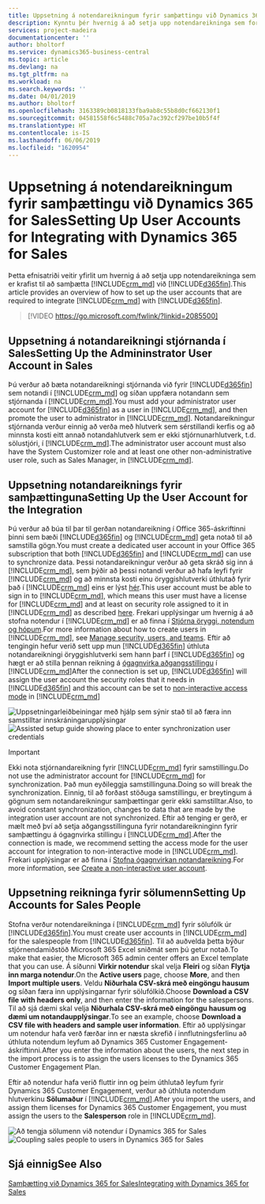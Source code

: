```yaml
---
title: Uppsetning á notendareikningum fyrir samþættingu við Dynamics 365 for Sales | Microsoft Docs
description: Kynntu þér hvernig á að setja upp notendareikninga sem forritin nota til að skiptast á gögnum og sem fólk notar til að fá aðgang að og samstilla gögn í forritunum.
services: project-madeira
documentationcenter: ''
author: bholtorf
ms.service: dynamics365-business-central
ms.topic: article
ms.devlang: na
ms.tgt_pltfrm: na
ms.workload: na
ms.search.keywords: ''
ms.date: 04/01/2019
ms.author: bholtorf
ms.openlocfilehash: 3163389cb0818133fba9ab8c55b8d0cf662130f1
ms.sourcegitcommit: 04581558f6c5488c705a7ac392cf297be10b5f4f
ms.translationtype: HT
ms.contentlocale: is-IS
ms.lasthandoff: 06/06/2019
ms.locfileid: "1620954"
---
```

# <a name="setting-up-user-accounts-for-integrating-with-dynamics-365-for-sales"></a><span data-ttu-id="c73b1-103">Uppsetning á notendareikningum fyrir samþættingu við Dynamics 365 for Sales</span><span class="sxs-lookup"><span data-stu-id="c73b1-103">Setting Up User Accounts for Integrating with Dynamics 365 for Sales</span></span>
<span data-ttu-id="c73b1-104">Þetta efnisatriði veitir yfirlit um hvernig á að setja upp notendareikninga sem er krafist til að samþætta [!INCLUDE[crm_md](includes/crm_md.md)] við [!INCLUDE[d365fin](includes/d365fin_md.md)].</span><span class="sxs-lookup"><span data-stu-id="c73b1-104">This article provides an overview of how to set up the user accounts that are required to integrate [!INCLUDE[crm_md](includes/crm_md.md)] with [!INCLUDE[d365fin](includes/d365fin_md.md)].</span></span>  

> [!VIDEO https://go.microsoft.com/fwlink/?linkid=2085500]

## <a name="setting-up-the-admininstrator-user-account-in-sales"></a><span data-ttu-id="c73b1-105">Uppsetning á notandareikningi stjórnanda í Sales</span><span class="sxs-lookup"><span data-stu-id="c73b1-105">Setting Up the Admininstrator User Account in Sales</span></span>
<span data-ttu-id="c73b1-106">Þú verður að bæta notandareikningi stjórnanda við fyrir [!INCLUDE[d365fin](includes/d365fin_md.md)] sem notandi í [!INCLUDE[crm_md](includes/crm_md.md)] og síðan uppfæra notandann sem stjórnanda í [!INCLUDE[crm_md](includes/crm_md.md)].</span><span class="sxs-lookup"><span data-stu-id="c73b1-106">You must add your administrator user account for [!INCLUDE[d365fin](includes/d365fin_md.md)] as a user in [!INCLUDE[crm_md](includes/crm_md.md)], and then promote the user to administrator in [!INCLUDE[crm_md](includes/crm_md.md)].</span></span> <span data-ttu-id="c73b1-107">Notandareikningur stjórnanda verður einnig að verða með hlutverk sem sérstillandi kerfis og að minnsta kosti eitt annað notandahlutverk sem er ekki stjórnunarhlutverk, t.d. sölustjóri, í [!INCLUDE[crm_md](includes/crm_md.md)].</span><span class="sxs-lookup"><span data-stu-id="c73b1-107">The administrator user account must also have the System Customizer role and at least one other non-administrative user role, such as Sales Manager, in [!INCLUDE[crm_md](includes/crm_md.md)].</span></span>

## <a name="setting-up-the-user-account-for-the-integration"></a><span data-ttu-id="c73b1-108">Uppsetning notandareiknings fyrir samþættinguna</span><span class="sxs-lookup"><span data-stu-id="c73b1-108">Setting Up the User Account for the Integration</span></span>
<span data-ttu-id="c73b1-109">Þú verður að búa til þar til gerðan notandareikning í Office 365-áskriftinni þinni sem bæði [!INCLUDE[d365fin](includes/d365fin_md.md)] og [!INCLUDE[crm_md](includes/crm_md.md)] geta notað til að samstilla gögn.</span><span class="sxs-lookup"><span data-stu-id="c73b1-109">You must create a dedicated user account in your Office 365 subscription that both [!INCLUDE[d365fin](includes/d365fin_md.md)] and [!INCLUDE[crm_md](includes/crm_md.md)] can use to synchronize data.</span></span> <span data-ttu-id="c73b1-110">Þessi notandareikningur verður að geta skráð sig inn á [!INCLUDE[crm_md](includes/crm_md.md)], sem þýðir að þessi notandi verður að hafa leyfi fyrir [!INCLUDE[crm_md](includes/crm_md.md)] og að minnsta kosti einu öryggishlutverki úthlutað fyrir það í [!INCLUDE[crm_md](includes/crm_md.md)] eins er lýst [hér](https://docs.microsoft.com/en-us/dynamics365/customer-engagement/admin/create-users-assign-online-security-roles#create-a-user-account).</span><span class="sxs-lookup"><span data-stu-id="c73b1-110">This user account must be able to sign in to [!INCLUDE[crm_md](includes/crm_md.md)], which means this user must have a license for [!INCLUDE[crm_md](includes/crm_md.md)] and at least on security role assigned to it in [!INCLUDE[crm_md](includes/crm_md.md)] as described [here](https://docs.microsoft.com/en-us/dynamics365/customer-engagement/admin/create-users-assign-online-security-roles#create-a-user-account).</span></span> <span data-ttu-id="c73b1-111">Frekari upplýsingar um hvernig á að stofna notendur í [!INCLUDE[crm_md](includes/crm_md.md)] er að finna í [Stjórna öryggi, notendum og hópum](http://go.microsoft.com/fwlink/?LinkID=616518).</span><span class="sxs-lookup"><span data-stu-id="c73b1-111">For more information about how to create users in [!INCLUDE[crm_md](includes/crm_md.md)], see [Manage security, users, and teams](http://go.microsoft.com/fwlink/?LinkID=616518).</span></span> <span data-ttu-id="c73b1-112">Eftir að tengingin hefur verið sett upp mun [!INCLUDE[d365fin](includes/d365fin_md.md)] úthluta notandareikningi öryggishlutverki sem hann þarf í [!INCLUDE[d365fin](includes/d365fin_md.md)] og hægt er að stilla þennan reikning á [ógagnvirka aðgangsstillingu](https://docs.microsoft.com/en-us/dynamics365/customer-engagement/admin/create-users-assign-online-security-roles#create-a-non-interactive-user-account) í [!INCLUDE[crm_md](includes/crm_md.md)]</span><span class="sxs-lookup"><span data-stu-id="c73b1-112">After the connection is set up, [!INCLUDE[d365fin](includes/d365fin_md.md)] will assign the user account the security roles that it needs in [!INCLUDE[d365fin](includes/d365fin_md.md)] and this account can be set to [non-interactive access mode](https://docs.microsoft.com/en-us/dynamics365/customer-engagement/admin/create-users-assign-online-security-roles#create-a-non-interactive-user-account) in [!INCLUDE[crm_md](includes/crm_md.md)]</span></span>

<span data-ttu-id="c73b1-113">![Uppsetningarleiðbeiningar með hjálp sem sýnir stað til að færa inn samstilltar innskráningarupplýsingar](media/sync-user-setup.png "Síða leiðsagnarforrits fyrir myndræna uppsetningu með aðstoð sem sýnir stað til að færa inn samstilltar innskráningarupplýsingar")</span><span class="sxs-lookup"><span data-stu-id="c73b1-113">![Assisted setup guide showing place to enter synchronization user credentials](media/sync-user-setup.png "Visualization assisted setup wizard page showing place to enter synchronization user credentials")</span></span>

> [!IMPORTANT]  
> <span data-ttu-id="c73b1-114">Ekki nota stjórnandareikning fyrir [!INCLUDE[crm_md](includes/crm_md.md)] fyrir samstillingu.</span><span class="sxs-lookup"><span data-stu-id="c73b1-114">Do not use the administrator account for [!INCLUDE[crm_md](includes/crm_md.md)] for synchronization.</span></span> <span data-ttu-id="c73b1-115">Það mun eyðileggja samstillinguna.</span><span class="sxs-lookup"><span data-stu-id="c73b1-115">Doing so will break the synchronization.</span></span>
> <span data-ttu-id="c73b1-116">Einnig, til að forðast stöðuga samstillingu, er breytingum á gögnum sem notandareikningur samþættingar gerir ekki samstilltar.</span><span class="sxs-lookup"><span data-stu-id="c73b1-116">Also, to avoid constant synchronization, changes to data that are made by the integration user account are not synchronized.</span></span> <!--What changes would this account make?--> <span data-ttu-id="c73b1-117">Eftir að tenging er gerð, er mælt með því að setja aðgangsstillinguna fyrir notandareikninginn fyrir samþættingu á ógagnvirka stillingu í [!INCLUDE[crm_md](includes/crm_md.md)].</span><span class="sxs-lookup"><span data-stu-id="c73b1-117">After the connection is made, we recommend setting the access mode for the user account for integration to non-interactive mode in [!INCLUDE[crm_md](includes/crm_md.md)].</span></span> <span data-ttu-id="c73b1-118">Frekari upplýsingar er að finna í [Stofna ógagnvirkan notandareikning](https://docs.microsoft.com/en-us/dynamics365/customer-engagement/admin/create-users-assign-online-security-roles#create-a-non-interactive-user-account).</span><span class="sxs-lookup"><span data-stu-id="c73b1-118">For more information, see [Create a non-interactive user account](https://docs.microsoft.com/en-us/dynamics365/customer-engagement/admin/create-users-assign-online-security-roles#create-a-non-interactive-user-account).</span></span>

## <a name="setting-up-accounts-for-sales-people"></a><span data-ttu-id="c73b1-119">Uppsetning reikninga fyrir sölumenn</span><span class="sxs-lookup"><span data-stu-id="c73b1-119">Setting Up Accounts for Sales People</span></span>
<span data-ttu-id="c73b1-120">Stofna verður notendareikninga í [!INCLUDE[crm_md](includes/crm_md.md)] fyrir sölufólk úr [!INCLUDE[d365fin](includes/d365fin_md.md)].</span><span class="sxs-lookup"><span data-stu-id="c73b1-120">You must create user accounts in [!INCLUDE[crm_md](includes/crm_md.md)] for the salespeople from [!INCLUDE[d365fin](includes/d365fin_md.md)].</span></span> <span data-ttu-id="c73b1-121">Til að auðvelda þetta býður stjórnendamiðstöð Microsoft 365 Excel sniðmát sem þú getur notað.</span><span class="sxs-lookup"><span data-stu-id="c73b1-121">To make that easier, the Microsoft 365 admin center offers an Excel template that you can use.</span></span> <span data-ttu-id="c73b1-122">Á síðunni **Virkir notendur** skal velja **Fleiri** og síðan **Flytja inn marga notendur**.</span><span class="sxs-lookup"><span data-stu-id="c73b1-122">On the **Active users** page, choose **More**, and then **Import multiple users**.</span></span> <span data-ttu-id="c73b1-123">Veldu **Niðurhala CSV-skrá með eingöngu hausum** og síðan færa inn upplýsingarnar fyrir sölufólkið.</span><span class="sxs-lookup"><span data-stu-id="c73b1-123">Choose **Download a CSV file with headers only**, and then enter the information for the salespersons.</span></span> <span data-ttu-id="c73b1-124">Til að sjá dæmi skal velja **Niðurhala CSV-skrá með eingöngu hausum og dæmi um notandaupplýsingar**.</span><span class="sxs-lookup"><span data-stu-id="c73b1-124">To see an example, choose **Download a CSV file with headers and sample user information**.</span></span> <span data-ttu-id="c73b1-125">Eftir að upplýsingar um notendur hafa verð færðar inn er næsta skrefið í innflutningsferlinu að úthluta notendum leyfum að Dynamics 365 Customer Engagement-áskriftinni.</span><span class="sxs-lookup"><span data-stu-id="c73b1-125">After you enter the information about the users, the next step in the import process is to assign the users licenses to the Dynamics 365 Customer Engagement Plan.</span></span>  

<span data-ttu-id="c73b1-126">Eftir að notendur hafa verið fluttir inn og þeim úthlutað leyfum fyrir Dynamics 365 Customer Engagement, verður að úthluta notendum hlutverkinu **Sölumaður** í [!INCLUDE[crm_md](includes/crm_md.md)].</span><span class="sxs-lookup"><span data-stu-id="c73b1-126">After you import the users, and assign them licenses for Dynamics 365 Customer Engagement, you must assign the users to the **Salesperson** role in [!INCLUDE[crm_md](includes/crm_md.md)].</span></span>

<span data-ttu-id="c73b1-127">![Að tengja sölumenn við notendur í Dynamics 365 for Sales](media/couple-salespeople.png "Myndræn framsetning á tengingu sölumanna við notendur í Dynamics 365 for Sales")</span><span class="sxs-lookup"><span data-stu-id="c73b1-127">![Coupling sales people to users in Dynamics 365 for Sales](media/couple-salespeople.png "Visualization of coupling of sales people to users in Dynamics 365 for Sales")</span></span>

## <a name="see-also"></a><span data-ttu-id="c73b1-128">Sjá einnig</span><span class="sxs-lookup"><span data-stu-id="c73b1-128">See Also</span></span>  
[<span data-ttu-id="c73b1-129">Samþætting við Dynamics 365 for Sales</span><span class="sxs-lookup"><span data-stu-id="c73b1-129">Integrating with Dynamics 365 for Sales</span></span>](admin-prepare-dynamics-365-for-sales-for-integration.md)  
